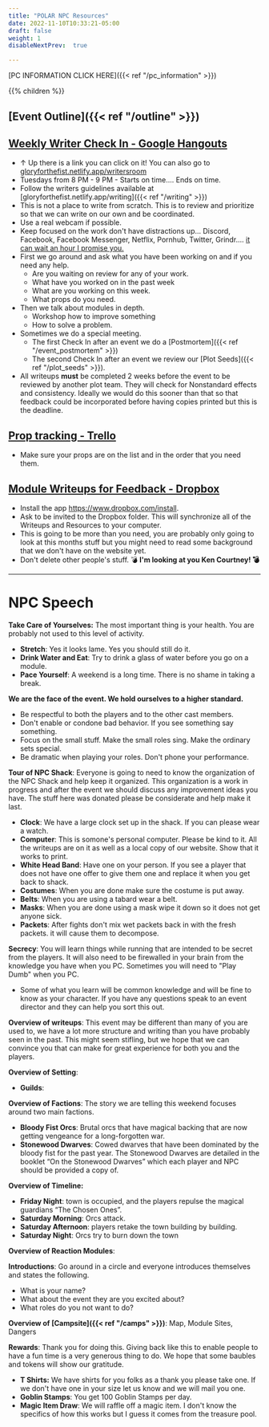 ```yaml
---
title: "POLAR NPC Resources"
date: 2022-11-10T10:33:21-05:00
draft: false
weight: 1
disableNextPrev:  true

---
```


[PC INFORMATION CLICK HERE]({{< ref "/pc_information" >}})

{{% children %}}

## [Event Outline]({{< ref "/outline" >}})

## [Weekly Writer Check In - Google Hangouts](https://meet.google.com/iak-gnhk-ork?authuser=0&hs=122)

- ↑ Up there is a link you can click on it! You can also go to [gloryforthefist.netlify.app/writersroom](https://gloryforthefist.netlify.app/writersroom)
- Tuesdays from 8 PM - 9 PM - Starts on time.... Ends on time. 
- Follow the writers guidelines available at [gloryforthefist.netlify.app/writing]({{< ref "/writing" >}})
- This is not a place to write from scratch. This is to review and prioritize so that we can write on our own and be coordinated. 
- Use a real webcam if possible.
- Keep focused on the work don't have distractions up... Discord, Facebook, Facebook Messenger, Netflix, Pornhub, Twitter, Grindr.... <u>it can wait an hour I promise you.</u>
- First we go around and ask what you have been working on and if you need any help. 
  - Are you waiting on review for any of your work.
  - What have you worked on in the past week
  - What are you working on this week. 
  - What props do you need.
- Then we talk about modules in depth.
  - Workshop how to improve something
  - How to solve a problem. 
- Sometimes we do a special meeting. 
  - The first Check In after an event we do a [Postmortem]({{< ref "/event_postmortem" >}})
  - The second Check In after an event we review our  [Plot Seeds]({{< ref "/plot_seeds" >}}).
- All writeups **must** be completed 2 weeks before the event to be reviewed by another plot team. They will check for Nonstandard effects and consistency. Ideally we would do this sooner than that so that feedback could be incorporated before having copies printed but this is the deadline. 

## [Prop tracking - Trello ](https://trello.com/b/A6eLvFdV/polar-props)

- Make sure your props are on the list and in the order that you need them. 

## [Module Writeups for Feedback - Dropbox](https://www.dropbox.com/scl/fo/xy8dqwc9ozq9bzuzdh3fy/h?dl=0&rlkey=76lz7t41srkz8zj64oxhe6wud)

- Install the app https://www.dropbox.com/install.  
- Ask to be invited to the Dropbox folder. This will synchronize all of the Writeups and Resources to your computer. 
- This is going to be more than you need,  you are probably only going to look at this months stuff but you might need to read some background that we don't have on the website yet. 
- Don't delete other people's stuff. 💣 **I'm looking at you Ken Courtney! 💣**


---
# NPC Speech

**Take Care of Yourselves:** The most important thing is your health. You are probably not used to this level of activity. 

- **Stretch**: Yes it looks lame. Yes you should still do it. 
- **Drink Water and Eat**: Try to drink a glass of water before you go on a module. 
- **Pace Yourself**: A weekend is a long time. There is no shame in taking a break. 

**We are the face of the event. We hold ourselves to a higher standard.** 

- Be respectful to both the players and to the other cast members.
- Don't enable or condone bad behavior. If you see something say something. 
- Focus on the small stuff. Make the small roles sing. Make the ordinary sets special. 
- Be dramatic when playing your roles. Don't phone your performance.

**Tour of NPC Shack**: Everyone is going to need to know the organization of the NPC Shack and help keep it organized. This organization is a work in progress and after the event we should discuss any improvement ideas you have. The stuff here was donated please be considerate and help make it last.

- **Clock**: We have a large clock set up in the shack. If you can please wear a watch.
- **Computer**: This is somone's personal computer. Please be kind to it. All the writeups are on it as well as a local copy of our website. Show that it works to print. 
- **White Head Band**: Have one on your person. If you see a player that does not have one offer to give them one and replace it when you get back to shack. 
- **Costumes**: When you are done make sure the costume is put away.
- **Belts**: When you are using a tabard wear a belt.
- **Masks**: When you are done using a mask wipe it down so it does not get anyone sick.
- **Packets**: After fights don't mix wet packets back in with the fresh packets. it will cause them to decompose. 

**Secrecy**: You will learn things while running that are intended to be secret from the players. It will also need to be firewalled in your brain from the knowledge you have when you PC. Sometimes you will need to "Play Dumb" when you PC. 

- Some of what you learn will be common knowledge and will be fine to know as your character. If you have any questions speak to an event director and they can help you sort this out. 

**Overview of writeups**: This event may be different than many of you are used to, we have a lot more structure and writing than you have probably seen in the past. This might seem stifling, but we hope that we can convince you that can make for great experience for both you and the players.

**Overview of Setting**: 

- **Guilds**: 

**Overview of Factions**: The story we are telling this weekend focuses around two main factions. 

- **Bloody Fist Orcs**: Brutal orcs that have magical backing that are now getting vengeance for a long-forgotten war.
- **Stonewood Dwarves**: Cowed dwarves that have been dominated by the bloody fist for the past year. The Stonewood Dwarves are detailed in the booklet “On the Stonewood Dwarves” which each player and NPC should be provided a copy of.

**Overview of Timeline:** 

- **Friday Night**: town is occupied, and the players repulse the magical guardians “The Chosen Ones”.
- **Saturday Morning**: Orcs attack. 
- **Saturday Afternoon**: players retake the town building by building. 
- **Saturday Night**: Orcs try to burn down the town

**Overview of Reaction Modules**: 

**Introductions**: Go around in a circle and everyone introduces themselves and states the following. 

- What is your name?
- What about the event they are you excited about?
- What roles do you not want to do? 


**Overview of [Campsite]({{< ref "/camps" >}})**: Map, Module Sites, Dangers

**Rewards**: Thank you for doing this. Giving back like this to enable people to have a fun time is a very generous thing to do. We hope that some baubles and tokens will show our gratitude. 

- **T Shirts:** We have shirts for you folks as a thank you please take one. If we don't have one in your size let us know and we will mail you one.
- **Goblin Stamps**: You get 100 Goblin Stamps per day. 
- **Magic Item Draw**: We will raffle off a magic item. I don't know the specifics of how this works but I guess it comes from the treasure pool. 